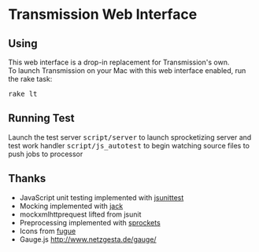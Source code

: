 # Transmission Web Interface

## Using
This web interface is a drop-in replacement for Transmission's own.<br />
To launch Transmission on your Mac with this web interface enabled,
run the rake task:

  <tt>rake lt</tt>

## Running Test
Launch the test server
  <tt>script/server</tt> to launch sprocketizing server and test work handler
  <tt>script/js_autotest</tt> to begin watching source files to push jobs to processor


## Thanks
* JavaScript unit testing implemented with [jsunittest](http://jsunittest.com/)
* Mocking implemented with [jack](http://boss.bekk.no/display/BOSS/Jack)
* mockxmlhttprequest lifted from jsunit
* Preprocessing implemented with [sprockets](http://www.getsprockets.org)
* Icons from [fugue](http://www.pinvoke.com/)
* Gauge.js http://www.netzgesta.de/gauge/
